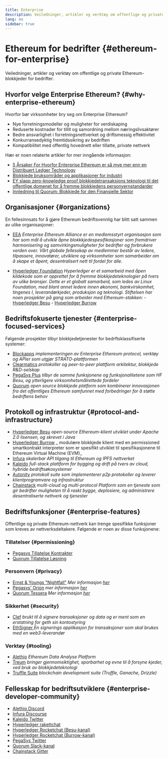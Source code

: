 ```yaml
---
title: Enterprise
description: Veiledninger, artikler og verktøy om offentlige og private Ethereum-blokkjeder for bedrifter
lang: no
sidebar: true
---
```


# Ethereum for bedrifter {#ethereum-for-enterprise}

<div class="featured">Veiledninger, artikler og verktøy om offentlige og private Ethereum-blokkjeder for bedrifter.</div>

## Hvorfor velge Enterprise Ethereum? {#why-enterprise-ethereum}

Hvorfor bør virksomheter bry seg om Enterprise Ethereum?

- Nye forretningsmodeller og muligheter for verdiskaping
- Reduserte kostnader for tillit og samordning mellom næringslivsaktører
- Bedre ansvarlighet i forretningsnettverket og driftsmessig effektivitet
- Konkurransedyktig fremtidssikring av bedriften
- Kompatibilitet med offentlig hovednett eller tillatte, private nettverk

Hær er noen relaterte artikler for mer inngående informasjon:

- [5 Årsaker For Hvorfor Enterprise Ethereum er så mye mer enn en Distribuert Ledger Technology](https://media.consensys.net/5-reasons-why-enterprise-ethereum-is-so-much-more-than-a-distributed-ledger-technology-c9a89db82cb5)
- [Blokkjede bruksområder og applikasjoner for industri](https://media.consensys.net/enterprise-ethereum-blockchain-use-cases-and-applications-by-industry-3914d1210049)
- [EY slapp zero-knowledge proof blokkjedetransaksjons teknologi til det offentlige domenet for å fremme blokkjedens personvernstandarder](https://www.ey.com/en_gl/news/2019/04/ey-releases-zero-knowledge-proof-blockchain-transaction-technology-to-the-public-domain-to-advance-blockchain-privacy-standards)
- [Innledning til Quorum: Blokkjede for den Finansielle Sektor](https://medium.com/blockchain-at-berkeley/introduction-to-quorum-blockchain-for-the-financial-sector-58813f84e88c)

## Organisasjoner {#organizations}

En fellesinnsats for å gjøre Ethereum bedriftsvennlig har blitt satt sammen av ulike organisasjoner:

- [EEA](https://entethalliance.org/) _Enterprise Ethereum Alliance er en medlemsstyrt organisasjon som har som mål å utvikle åpne blokkkjedespesifikasjoner som fremdriver harmonisering og samvirkingsmuligheter for bedrifter og forbrukere verden over. Vårt globale fellesskap av medlemmer består av ledere, tilpassere, innovatører, utviklere og virksomheter som samarbeider om å skape et åpent, desentralisert nett til fordel for alle._

- [Hyperledger Foundation](https://hyperledger.org) _Hyperledger er et samarbeid med åpen kildekode som er opprettet for å fremme blokkjedeteknologier på tvers av ulike bransjer. Dette er et globalt samarbeid, som ledes av Linux Foundation, med blant annet ledere innen økonomi, bankvirskomhet, tingenes I, leverandørkjeder, produksjon og teknologi._ _Stiftelsen har noen prosjekter på gang som arbeider med Ethereum-stakken:_ - [Hyperledger Besu](https://www.hyperledger.org/blog/2019/08/29/announcing-hyperledger-besu) - [Hyperledger Burrow](https://www.hyperledger.org/projects/hyperledger-burrow)

## Bedriftsfokuserte tjenester {#enterprise-focused-services}

Følgende prosjekter tilbyr blokkjedetjenester for bedrftsklassifiserte systemer:

- [Blockapps](https://blockapps.net/) _implementeringen av Enterprise Ethereum protocol, verktøy og APIer som utgjør STRATO-plattformen_
- [Clearmatics](https://www.clearmatics.com/about) _protokoller og peer-to-peer plattform arkitektur, blokkjede R&D-selskap_
- [PegaSys Plus](https://pegasys.tech/enterprise/) _tilbyr de samme funksjonene og funksjonalitetene som HF Besu, og ytterligere virksomhetsmålrettede fordeler_
- [Quorum](https://www.goquorum.com/) _open source blokkjede platform som kombinerer innovasjonen fra det offentliges Ethereum samfunnet med forbedringer for å støtte bedriftens behov_

## Protokoll og infrastruktur {#protocol-and-infrastructure}

- [Hyperledger Besu](https://www.hyperledger.org/projects/besu) _open-source Ethereum-klient utviklet under Apache 2.0 lisensen, og skrevet i Java_
- [Hyperledger Burrow](https://www.hyperledger.org/projects/hyperledger-burrow) _ modulære blokkjede klient med en permissioned smartkontrakt interpreter som er spesifikt utviklet til spesifikasjonene til Ethereum Virtual Machine (EVM)_
- [Infura](https://infura.io/) _skalerbar API tilgang til Ethereum og IPFS nettverket_
- [Kaleido](https://kaleido.io/) _full-stack plattform for bygging og drift på tvers av cloud, hybride bedriftsøkosystemer_
- [Autonity](https://www.clearmatics.com/about/) _protokoll suite som implementerer p2p protokoller og leverer klientprogramvare og infrastruktur_
- [Chainstack](https://chainstack.com/) _multi-cloud og multi-protocol Platform som en tjeneste som gir bedrifter muligheten til å raskt bygge, deplosiere, og administrere desentraliserte nettverk og tjenester_

## Bedriftsfunksjoner {#enterprise-features}

Offentlige og private Ethereum-nettverk kan trenge spesifikke funksjoner som kreves av nettverksdeltakere. Følgende er noen av disse funksjonene:

### Tillatelser {#permissioning}

- [Pegasys Tillatelse Kontrakter](https://github.com/PegaSysEng/permissioning-smart-contracts)
- [Quorum Tillatelse Løsning](https://github.com/jpmorganchase/quorum/wiki/Security)

### Personvern {#privacy}

- [Ernst & Youngs "Nightfall"](https://github.com/EYBlockchain/nightfall) _Mer informasjon [her](https://bravenewcoin.com/insights/ernst-and-young-rolls-out-'nightfall-to-enable-private-transactions-on)_
- [Pegasys' Orion](https://docs.pantheon.pegasys.tech/en/stable/Concepts/Privacy/Privacy-Overview/) _mer informasjon [her](https://pegasys.tech/privacy-in-pantheon-how-it-works-and-why-your-enterprise-should-care/)_
- [Quorum Tessera](https://docs.goquorum.com/en/latest/Privacy/Tessera/Tessera/) _Mer informasjon [her](https://github.com/jpmorganchase/tessera/wiki/How-Tessera-works)_

### Sikkerhet {#security}

- [ Clef](https://geth.ethereum.org/clef/Overview) _brukt til å signere transaksjoner og data og er ment som en erstatning for geth sin kontostyring_
- [ EthSigner ](https://gitter.im/PegaSysEng/EthSigner) _En signerings applikasjon for transaksjoner som skal brukes med en web3-leverandør_

### Verktøy {#tooling}

- [Alethio](https://aleth.io/) _Ethereum Data Analyse Platform_
- [Treum](https://treum.io/) _bringer gjennomsiktighet, sporbarhet og evne til å forsyne kjeder, ved bruk av blokkjedeteknologi_
- [Truffle Suite](https://trufflesuite.com) _blockchain development suite (Truffle, Ganache, Drizzle)_

## Fellesskap for bedriftsutviklere {#enterprise-developer-community}

- [Alethio Discord](https://discord.gg/d2t8NuU)
- [Infura Discourse](https://community.infura.io/)
- [Kaleido Twitter](https://twitter.com/Kaleido_io)
- [Hyperledger rakettchat](https://chat.hyperledger.org/)
- [Hyperledger Rocketchat (Besu-kanal)](https://chat.hyperledger.org/channel/besu)
- [Hyperledger Rocketchat (Burrow-kanal)](https://chat.hyperledger.org/channel/burrow)
- [PegaSys Twitter](https://twitter.com/Kaleido_io)
- [Quorum Slack-kanal](http://bit.ly/quorum-slack)
- [Chainstack Gitter](https://gitter.im/chainstack/Lobby)

